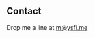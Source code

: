 ## Contact

Drop me a line at [m@ysfi.me](mailto:m@ysfi.me?subject=Kaggle%20LLM%20Prompt%20Recovery%20REPO|)
